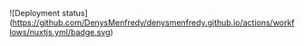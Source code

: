 ![Deployment status]
(https://github.com/DenysMenfredy/denysmenfredy.github.io/actions/workflows/nuxtjs.yml/badge.svg)
